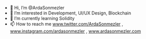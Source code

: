 - 👋 Hi, I’m @ArdaSonmezler
- 👀 I’m interested in Development, UI/UX Design, Blockchain
- 🌱 I’m currently learning Solidity
- 📫 How to reach me www.twitter.com/ArdaSonmezler , www.instagram.com/ardasonmezler , www.ardasonmezler.com

<!---
ArdaSonmezler/ArdaSonmezler is a ✨ special ✨ repository because its `README.md` (this file) appears on your GitHub profile.
You can click the Preview link to take a look at your changes.
--->
